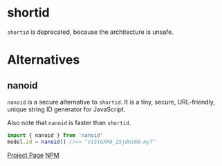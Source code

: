 # shortid

`shortid` is deprecated, because the architecture is unsafe.

# Alternatives

## nanoid

`nanoid` is a secure alternative to `shortid`. It is a tiny, secure, URL-friendly, unique string ID generator for JavaScript.

Also note that `nanoid` is faster than `shortid`.

```ts
import { nanoid } from 'nanoid'
model.id = nanoid() //=> "V1StGXR8_Z5jdHi6B-myT"
```

[Project Page](https://github.com/ai/nanoid/)
[NPM](https://www.npmjs.com/package/nanoid)
